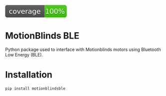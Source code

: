 <img alt="Statement Coverage" src=".github/badges/coverage.svg" />

# MotionBlinds BLE

Python package used to interface with Motionblinds motors using Bluetooth Low Energy (BLE).

# Installation

```bash
pip install motionblindsble
```
